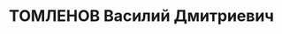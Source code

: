 ---
title: ТОМЛЕНОВ Василий Дмитриевич
description: 'Род. в 1898, Новочеркасск, русский, обр.: высшее, член ВКП(б). Проживал:
  Москва, ул. Новая Басманная, д. 14, кв. 31. Начальник Центрального управления паровозного
  хозяйства Наркомата путей сообщения СССР.

  Арестован 27.12.1936. Обв.: шпионаж. Приговор: ВК ВС СССР, 01.11.1937 – ВМН. Расстрелян
  01.11.1937, г.Москва.

  Реабилитирован ВК ВС СССР 25.07.1957'
---